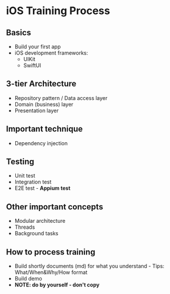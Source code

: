 # iOS Training Process

## Basics

- Build your first app
- iOS development frameworks:
  - UIKit
  - SwiftUI

## 3-tier Architecture

- Repository pattern / Data access layer
- Domain (business) layer
- Presentation layer

## Important technique

- Dependency injection

## Testing

- Unit test
- Integration test
- E2E test - **Appium test**

## Other important concepts

- Modular architecture
- Threads
- Background tasks

## How to process training

- Build shortly documents (md) for what you understand - Tips: What/When&Why/How format
- Build demo
- **NOTE: do by yourself - don't copy**
